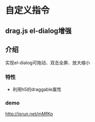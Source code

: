 # 自定义指令
## drag.js el-dialog增强
## 介绍
实现el-dialog可拖动、双击全屏、放大缩小
### 特性
- 利用h5的draggable属性
### demo
http://jsrun.net/mMfKp